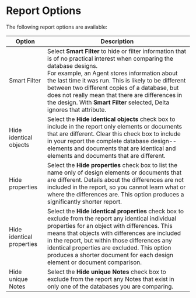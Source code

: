 # Report Options

The following report options are available:

| Option | Description |
| --- | --- |
| Smart Filter | Select **Smart Filter** to hide or filter information that is of no practical interest when comparing the database designs.</br>For example, an Agent stores information about the last time it was run. This is likely to be different between two different copies of a database, but does not really mean that there are differences in the design. With **Smart Filter** selected, Delta ignores that attribute. |
| Hide identical objects | Select the **Hide identical objects** check box to include in the report only elements or documents that are different. Clear this check box to include in your report the complete database design--elements and documents that are identical and elements and documents that are different. |
| Hide properties | Select the **Hide properties** check box to list the name only of design elements or documents that are different. Details about the differences are not included in the report, so you cannot learn what or where the differences are. This option produces a significantly shorter report. |
| Hide identical properties | Select the **Hide identical properties** check box to exclude from the report any identical individual properties for an object with differences. This means that objects with differences are included in the report, but within those differences any identical properties are excluded. This option produces a shorter document for each design element or document comparison. |
| Hide unique Notes | Select the **Hide unique Notes** check box to exclude from the report any Notes that exist in only one of the databases you are comparing. |